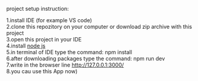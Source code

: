 project setup instruction:<br />

1.install IDE (for example VS code)<br />
2.clone this repozitory on your computer or download zip archive with this project<br />
3.open this project in your IDE<br />
4.install [node js](https://nodejs.org/uk/download/) <br />
5.in terminal of IDE type the command: npm install<br />
6.after downloading packages type the command: npm run dev<br />
7.write in the browser line http://127.0.0.1:3000/<br />
8.you cau use this App now)  
